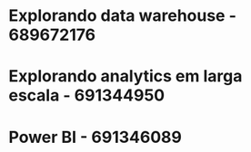 # Explorando data warehouse - 689672176


# Explorando analytics em larga escala - 691344950


# Power BI - 691346089
